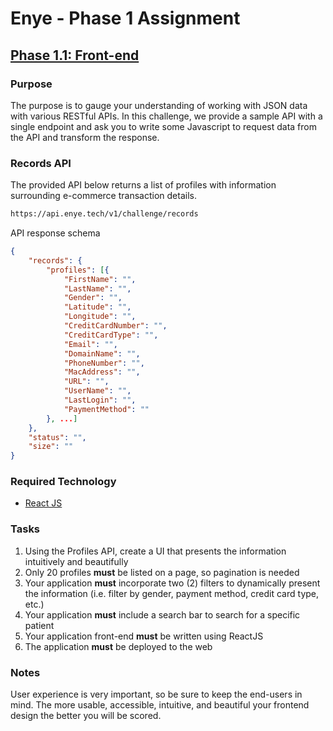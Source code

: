 # Enye - Phase 1 Assignment
## [Phase 1.1: Front-end](https://www.notion.so/Phase-1-1-Front-end-e78495dcf1d44496bfe788e85f2bea7e)


### Purpose

The purpose is to gauge your understanding of working with JSON data with various RESTful APIs. In this challenge, we provide a sample API with a single endpoint and ask you to write some Javascript to request data from the API and transform the response.

### Records API

The provided API below returns a list of profiles with information surrounding e-commerce transaction details.

```bash
https://api.enye.tech/v1/challenge/records

```

API response schema

```json
{
    "records": {
        "profiles": [{
            "FirstName": "",
            "LastName": "",
            "Gender": "",
            "Latitude": "",
            "Longitude": "",
            "CreditCardNumber": "",
            "CreditCardType": "",
            "Email": "",
            "DomainName": "",
            "PhoneNumber": "",
            "MacAddress": "",
            "URL": "",
            "UserName": "",
            "LastLogin": "",
            "PaymentMethod": ""
        }, ...]
    },
    "status": "",
    "size": ""
}
```

### Required Technology

- [React JS](https://reactjs.org/tutorial/tutorial.html)

### Tasks

1. Using the Profiles API, create a UI that presents the information intuitively and beautifully
2. Only 20 profiles **must** be listed on a page, so pagination is needed 
3. Your application **must** incorporate two (2) filters to dynamically present the information (i.e. filter by gender, payment method, credit card type, etc.)
4. Your application **must** include a search bar to search for a specific patient
5. Your application front-end **must** be written using ReactJS
6. The application **must** be deployed to the web

### Notes

User experience is very important, so be sure to keep the end-users in mind. The more usable, accessible, intuitive, and beautiful your frontend design the better you will be scored.
